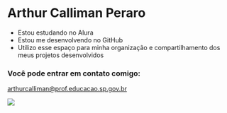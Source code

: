 # Arthur Calliman Peraro

- Estou estudando no Alura
- Estou me desenvolvendo no GitHub
- Utilizo esse espaço para minha organização e compartilhamento dos meus projetos desenvolvidos

### Você pode entrar em contato comigo:

arthurcalliman@prof.educacao.sp.gov.br

![](https://media1.tenor.com/m/aeKMCA2G55kAAAAC/estudar-study.gif)
